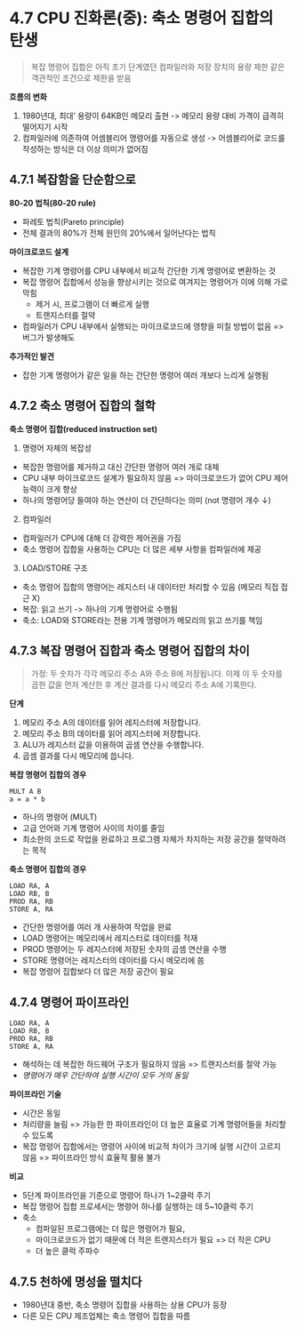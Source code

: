 # 4.7 CPU 진화론(중): 축소 명령어 집합의 탄생

> 복잡 명령어 집합은 아직 초기 단계였던 컴파일러와 저장 장치의 용량 제한 같은 객관적인 조건으로 제한을 받음

**흐름의 변화**

1. 1980년대, 최대’ 용량이 64KB인 메모리 출현 -> 메모리 용량 대비 가격이 급격히 떨어지기 시작
2. 컴파일러에 의존하여 어셈블리어 명령어를 자동으로 생성 -> 어셈블리어로 코드를 작성하는 방식은 더 이상 의미가 없어짐

## 4.7.1 복잡함을 단순함으로

**80-20 법칙(80-20 rule)**

- 파레토 법칙(Pareto principle)
- 전체 결과의 80%가 전체 원인의 20%에서 일어난다는 법칙

**마이크로코드 설계**

- 복잡한 기계 명령어를 CPU 내부에서 비교적 간단한 기계 명령어로 변환하는 것
- 복잡 명령어 집합에서 성능을 향상시키는 것으로 여겨지는 명령어가 이에 의해 가로막힘
  - 제거 시, 프로그램이 더 빠르게 실행
  - 트랜지스터를 절약
- 컴파일러가 CPU 내부에서 실행되는 마이크로코드에 영향을 미칠 방법이 없음 => 버그가 발생해도

**추가적인 발견**

- 잡한 기계 명령어가 같은 일을 하는 간단한 명령어 여러 개보다 느리게 실행됨

## 4.7.2 축소 명령어 집합의 철학

**축소 명령어 집합(reduced instruction set)**

1. 명령어 자체의 복잡성

- 복잡한 명령어를 제거하고 대신 간단한 명령어 여러 개로 대체
- CPU 내부 마이크로코드 설계가 필요하지 않음 => 마이크로코드가 없어 CPU 제어 능력이 크게 향상
- 하나의 명령어당 들여야 하는 연산이 더 간단하다는 의미 (not 명령어 개수 ↓)

2. 컴파일러

- 컴파일러가 CPU에 대해 더 강력한 제어권을 가짐
- 축소 명령어 집합을 사용하는 CPU는 더 많은 세부 사항을 컴파일러에 제공

3. LOAD/STORE 구조

- 축소 명령어 집합의 명령어는 레지스터 내 데이터만 처리할 수 있음 (메모리 직접 접근 X)
- 복잡: 읽고 쓰기 -> 하나의 기계 명령어로 수행됨
- 축소: LOAD와 STORE라는 전용 기계 명령어가 메모리의 읽고 쓰기를 책임

## 4.7.3 복잡 명령어 집합과 축소 명령어 집합의 차이

> 가정: 두 숫자가 각각 메모리 주소 A와 주소 B에 저장됩니다. 이제 이 두 숫자를 곱한 값을 먼저 계산한 후 계산 결과를 다시 메모리 주소 A에 기록한다.

**단계**

1. 메모리 주소 A의 데이터를 읽어 레지스터에 저장합니다.
2. 메모리 주소 B의 데이터를 읽어 레지스터에 저장합니다.
3. ALU가 레지스터 값을 이용하여 곱셈 연산을 수행합니다.
4. 곱셈 결과를 다시 메모리에 씁니다.

**복잡 명령어 집합의 경우**

```
MULT A B
a = a * b
```

- 하나의 명령어 (MULT)
- 고급 언어와 기계 명령어 사이의 차이를 줄임
- 최소한의 코드로 작업을 완료하고 프로그램 자체가 차지하는 저장 공간을 절약하려는 목적

**축소 명령어 집합의 경우**

```
LOAD RA, A
LOAD RB, B
PROD RA, RB
STORE A, RA
```

- 간단한 명령어를 여러 개 사용하여 작업을 완료
- LOAD 명령어는 메모리에서 레지스터로 데이터를 적재
- PROD 명령어는 두 레지스터에 저장된 숫자의 곱셈 연산을 수행
- STORE 명령어는 레지스터의 데이터를 다시 메모리에 씀
- 복잡 명령어 집합보다 더 많은 저장 공간이 필요

## 4.7.4 명령어 파이프라인

```
LOAD RA, A
LOAD RB, B
PROD RA, RB
STORE A, RA
```

- 해석하는 데 복잡한 하드웨어 구조가 필요하지 않음 => 트랜지스터를 절약 가능
- _명령어가 매우 간단하여 실행 시간이 모두 거의 동일_

**파이프라인 기술**

- 시간은 동일
- 처리량을 늘림 => 가능한 한 파이프라인이 더 높은 효율로 기계 명령어들을 처리할 수 있도록
- 복잡 명령어 집합에서는 명령어 사이에 비교적 차이가 크기에 실행 시간이 고르지 않음 => 파이프라인 방식 효율적 활용 불가

**비교**

- 5단계 파이프라인을 기준으로 명령어 하나가 1~2클럭 주기
- 복잡 명령어 집합 프로세서는 명령어 하나를 실행하는 데 5~10클럭 주기
- 축소
  - 컴파일된 프로그램에는 더 많은 명령어가 필요,
  - 마이크로코드가 없기 때문에 더 적은 트랜지스터가 필요 => 더 작은 CPU
  - 더 높은 클럭 주파수

## 4.7.5 천하에 명성을 떨치다

- 1980년대 중반, 축소 명령어 집합을 사용하는 상용 CPU가 등장
- 다른 모든 CPU 제조업체는 축소 명령어 집합을 따름
